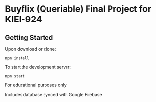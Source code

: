 # Buyflix (Queriable) Final Project for KIEI-924

## Getting Started

Upon download or clone:

```
npm install
```

To start the development server:

```
npm start
```

For educational purposes only.

Includes database synced with Google Firebase
